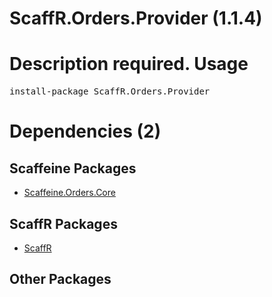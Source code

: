﻿ScaffR.Orders.Provider (1.1.4)
======
Description required.
Usage
======
<pre>install-package ScaffR.Orders.Provider</pre>
Dependencies (2)
=====

Scaffeine Packages
------
* [Scaffeine.Orders.Core](https://github.com/wcpro/Scaffeine/tree/master/src/Scaffeine.Orders.Core)

ScaffR Packages
------
* [ScaffR](https://github.com/wcpro/ScaffR/tree/master/src/ScaffR)

Other Packages
------
